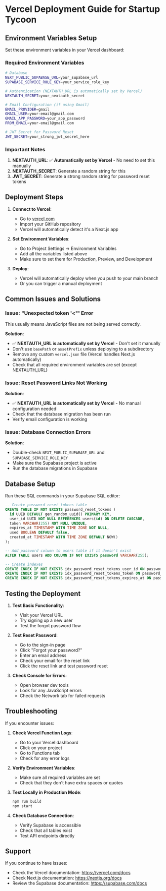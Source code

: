 # Vercel Deployment Guide for Startup Tycoon

## Environment Variables Setup

Set these environment variables in your Vercel dashboard:

### Required Environment Variables

```bash
# Database
NEXT_PUBLIC_SUPABASE_URL=your_supabase_url
SUPABASE_SERVICE_ROLE_KEY=your_service_role_key

# Authentication (NEXTAUTH_URL is automatically set by Vercel)
NEXTAUTH_SECRET=your_nextauth_secret

# Email Configuration (if using Gmail)
EMAIL_PROVIDER=gmail
GMAIL_USER=your-email@gmail.com
GMAIL_APP_PASSWORD=your_app_password
FROM_EMAIL=your-email@gmail.com

# JWT Secret for Password Reset
JWT_SECRET=your_strong_jwt_secret_here
```

### Important Notes

1. **NEXTAUTH_URL**: ✅ **Automatically set by Vercel** - No need to set this manually
2. **NEXTAUTH_SECRET**: Generate a random string for this
3. **JWT_SECRET**: Generate a strong random string for password reset tokens

## Deployment Steps

1. **Connect to Vercel**:
   - Go to [vercel.com](https://vercel.com)
   - Import your GitHub repository
   - Vercel will automatically detect it's a Next.js app

2. **Set Environment Variables**:
   - Go to Project Settings → Environment Variables
   - Add all the variables listed above
   - Make sure to set them for Production, Preview, and Development

3. **Deploy**:
   - Vercel will automatically deploy when you push to your main branch
   - Or you can trigger a manual deployment

## Common Issues and Solutions

### Issue: "Unexpected token '<'" Error

This usually means JavaScript files are not being served correctly.

**Solution**: 
- ✅ **NEXTAUTH_URL is automatically set by Vercel** - Don't set it manually
- Don't use `basePath` or `assetPrefix` unless deploying to a subdirectory
- Remove any custom `vercel.json` file (Vercel handles Next.js automatically)
- Check that all required environment variables are set (except NEXTAUTH_URL)

### Issue: Reset Password Links Not Working

**Solution**:
- ✅ **NEXTAUTH_URL is automatically set by Vercel** - No manual configuration needed
- Check that the database migration has been run
- Verify email configuration is working

### Issue: Database Connection Errors

**Solution**:
- Double-check `NEXT_PUBLIC_SUPABASE_URL` and `SUPABASE_SERVICE_ROLE_KEY`
- Make sure the Supabase project is active
- Run the database migrations in Supabase

## Database Setup

Run these SQL commands in your Supabase SQL editor:

```sql
-- Create password reset tokens table
CREATE TABLE IF NOT EXISTS password_reset_tokens (
  id UUID DEFAULT gen_random_uuid() PRIMARY KEY,
  user_id UUID NOT NULL REFERENCES users(id) ON DELETE CASCADE,
  token VARCHAR(255) NOT NULL UNIQUE,
  expires_at TIMESTAMP WITH TIME ZONE NOT NULL,
  used BOOLEAN DEFAULT false,
  created_at TIMESTAMP WITH TIME ZONE DEFAULT NOW()
);

-- Add password column to users table if it doesn't exist
ALTER TABLE users ADD COLUMN IF NOT EXISTS password VARCHAR(255);

-- Create indexes
CREATE INDEX IF NOT EXISTS idx_password_reset_tokens_user_id ON password_reset_tokens(user_id);
CREATE INDEX IF NOT EXISTS idx_password_reset_tokens_token ON password_reset_tokens(token);
CREATE INDEX IF NOT EXISTS idx_password_reset_tokens_expires_at ON password_reset_tokens(expires_at);
```

## Testing the Deployment

1. **Test Basic Functionality**:
   - Visit your Vercel URL
   - Try signing up a new user
   - Test the forgot password flow

2. **Test Reset Password**:
   - Go to the sign-in page
   - Click "Forgot your password?"
   - Enter an email address
   - Check your email for the reset link
   - Click the reset link and test password reset

3. **Check Console for Errors**:
   - Open browser dev tools
   - Look for any JavaScript errors
   - Check the Network tab for failed requests

## Troubleshooting

If you encounter issues:

1. **Check Vercel Function Logs**:
   - Go to your Vercel dashboard
   - Click on your project
   - Go to Functions tab
   - Check for any error logs

2. **Verify Environment Variables**:
   - Make sure all required variables are set
   - Check that they don't have extra spaces or quotes

3. **Test Locally in Production Mode**:
   ```bash
   npm run build
   npm start
   ```

4. **Check Database Connection**:
   - Verify Supabase is accessible
   - Check that all tables exist
   - Test API endpoints directly

## Support

If you continue to have issues:
- Check the Vercel documentation: https://vercel.com/docs
- Check Next.js documentation: https://nextjs.org/docs
- Review the Supabase documentation: https://supabase.com/docs
